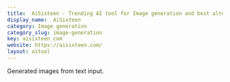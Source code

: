 ```yaml
---
title:  AiSixteen - Trending AI tool for Image generation and best alternatives
display_name:  AiSixteen
category: Image generation
category_slug: image-generation
key: aisixteen_com
website: https://aisixteen.com/
layout: aitool
---
```


Generated images from text input.
